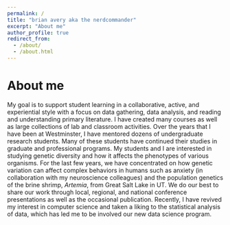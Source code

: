 ```yaml
---
permalink: /
title: "brian avery aka the nerdcommander"
excerpt: "About me"
author_profile: true
redirect_from: 
  - /about/
  - /about.html
---
```


About me
======
My goal is to support student learning in a collaborative, active, and experiential style with a focus on data gathering, data analysis, and reading and understanding primary literature. I have created many courses as well as large collections of lab and classroom activities. Over the years that I have been at Westminster, I have mentored dozens of undergraduate research students. Many of these students have continued their studies in graduate and professional programs. My students and I are interested in studying genetic diversity and how it affects the phenotypes of various organisms. For the last few years, we have concentrated on how genetic variation can affect complex behaviors in humans such as anxiety (in collaboration with my neuroscience colleagues) and the population genetics of the brine shrimp, *Artemia*, from Great Salt Lake in UT. We do our best to share our work through local, regional, and national conference presentations as well as the occasional publication. Recently, I have revived my interest in computer science and taken a liking to the statistical analysis of data, which has led me to be involved our new data science program.
